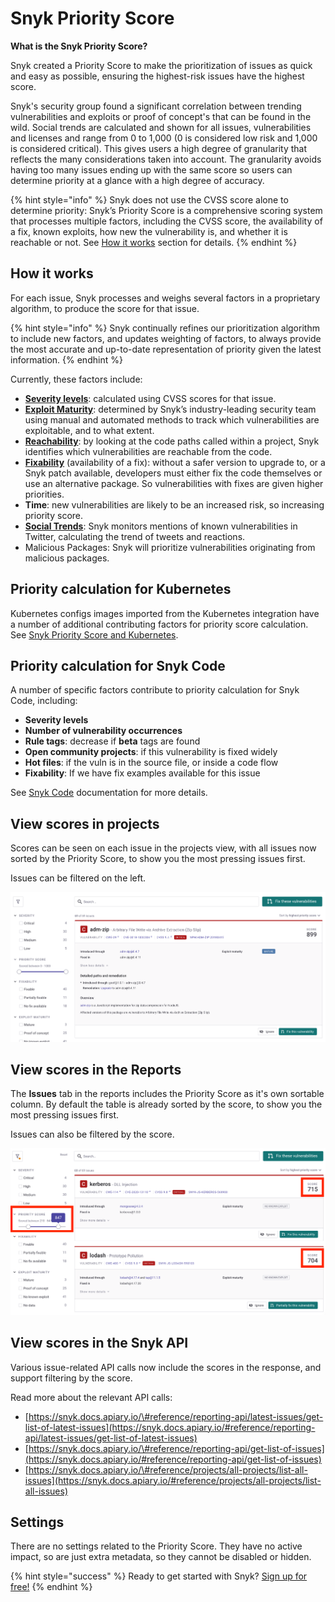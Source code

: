 # Snyk Priority Score

**What is the Snyk Priority Score?**

Snyk created a Priority Score to make the prioritization of issues as quick and easy as possible, ensuring the highest-risk issues have the highest score.

Snyk's security group found a significant correlation between trending vulnerabilities and exploits or proof of concept's that can be found in the wild. Social trends are calculated and shown for all issues, vulnerabilities and licenses and range from 0 to 1,000 \(0 is considered low risk and 1,000 is considered critical\). This gives users a high degree of granularity that reflects the many considerations taken into account. The granularity avoids having too many issues ending up with the same score so users can determine priority at a glance with a high degree of accuracy.

{% hint style="info" %}
Snyk does not use the CVSS score alone to determine priority: Snyk’s Priority Score is a comprehensive scoring system that processes multiple factors, including the CVSS score, the availability of a fix, known exploits, how new the vulnerability is, and whether it is reachable or not. See [How it works](snyk-priority-score.md/) section for details.
{% endhint %}

## How it works

For each issue, Snyk processes and weighs several factors in a proprietary algorithm, to produce the score for that issue.

{% hint style="info" %}
Snyk continually refines our prioritization algorithm to include new factors, and updates weighting of factors, to always provide the most accurate and up-to-date representation of priority given the latest information.
{% endhint %}

Currently, these factors include:

* [**Severity levels**](introducing-snyk/snyks-core-concepts/severity-levels): calculated using CVSS scores for that issue.
* [**Exploit Maturity**](https://snyk.io/blog/whats-so-wild-about-exploits-in-the-wild-and-how-can-we-prioritize-accordingly/): determined by Snyk’s industry-leading security team using manual and automated methods to track which vulnerabilities are exploitable, and to what extent.
* [**Reachability**](https://snyk.io/blog/optimizing-prioritization-with-deep-application-level-context/): by looking at the code paths called within a project, Snyk identifies which vulnerabilities are reachable from the code.
* [**Fixability**](https://support.snyk.io/hc/en-us/articles/4405034808209/) \(availability of a fix\): without a safer version to upgrade to, or a Snyk patch available, developers must either fix the code themselves or use an alternative package. So vulnerabilities with fixes are given higher priorities.
* **Time**: new vulnerabilities are likely to be an increased risk, so increasing priority score.
* [**Social Trends**](fixing-and-prioritizing-issues/prioritizing-issues/prioritize-by-social-trends): Snyk monitors mentions of known vulnerabilities in Twitter, calculating the trend of tweets and reactions.
* Malicious Packages: Snyk will prioritize vulnerabilities originating from malicious packages.

## Priority calculation for Kubernetes

Kubernetes configs images imported from the Kubernetes integration have a number of additional contributing factors for priority score calculation. See [Snyk Priority Score and Kubernetes](https://support.snyk.io/hc/en-us/articles/360010906897-Snyk-Priority-Score-and-Kubernetes).

## Priority calculation for Snyk Code

A number of specific factors contribute to priority calculation for Snyk Code, including:

* **Severity levels** 
* **Number of vulnerability occurrences** 
* **Rule tags**: decrease if **beta** tags are found
* **Open community projects**: if this vulnerability is fixed widely
* **Hot files**: if the vuln is in the source file, or inside a code flow
* **Fixability**: If we have fix examples available for this issue

See [Snyk Code](snyk-code/) documentation for more details.

## View scores in projects

Scores can be seen on each issue in the projects view, with all issues now sorted by the Priority Score, to show you the most pressing issues first.

Issues can be filtered on the left.

![](../../.gitbook/assets/screen_shot_2021-07-14_at_1.41.24_pm.png)

## View scores in the Reports

The **Issues** tab in the reports includes the Priority Score as it's own sortable column. By default the table is already sorted by the score, to show you the most pressing issues first.

Issues can also be filtered by the score.

![](../../.gitbook/assets/screen_shot_2021-07-14_at_1.43.32_pm.png)

## View scores in the Snyk API

Various issue-related API calls now include the scores in the response, and support filtering by the score.

Read more about the relevant API calls:

* [https://snyk.docs.apiary.io/\#reference/reporting-api/latest-issues/get-list-of-latest-issues](https://snyk.docs.apiary.io/#reference/reporting-api/latest-issues/get-list-of-latest-issues)
* [https://snyk.docs.apiary.io/\#reference/reporting-api/get-list-of-issues](https://snyk.docs.apiary.io/#reference/reporting-api/get-list-of-issues)
* [https://snyk.docs.apiary.io/\#reference/projects/all-projects/list-all-issues](https://snyk.docs.apiary.io/#reference/projects/all-projects/list-all-issues)

## Settings

There are no settings related to the Priority Score. They have no active impact, so are just extra metadata, so they cannot be disabled or hidden.

{% hint style="success" %}
Ready to get started with Snyk? [Sign up for free!](https://snyk.io/login?cta=sign-up&loc=footer&page=support_docs_page)
{% endhint %}

